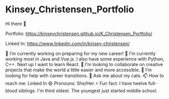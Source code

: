 # Kinsey_Christensen_Portfolio

Hi there 👋


Portfolio: https://kinseychristensen.github.io/K_Christensen_Portfolio/



Linked In: https://www.linkedin.com/in/kinsey-christensen/

 🔭 I’m currently working on preparing for my new career!
 🌱 I’m currently working most in Java and Vue.js.  I also have some experience with Python, C++.  Next up I want to learn React.
 👯 I’m looking to collaborate on creative projects that make the world a little easier and more accessible.
 🤔 I’m looking for help with career transitions.
 💬 Ask me about my cats.
 📫 How to reach me: Linked In
 😄 Pronouns: She/Her 
 ⚡ Fun fact: I have twelve full-blood siblings.  I'm third oldest.  The youngest just started middle school.

